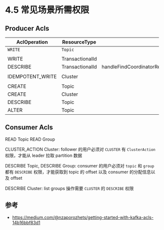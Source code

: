# 4.5 常见场景所需权限

## Producer Acls

| AclOperation     | ResourceType    |                              |
|------------------|-----------------|------------------------------|
| `WRITE`          | `Topic`         |                              |
|                  |                 |                              |
| WRITE            | TransactionalId |                              |
| DESCRIBE         | TransactionalId | handleFindCoordinatorRequest |
|                  |                 |                              |
| IDEMPOTENT_WRITE | Cluster         |                              |
|                  |                 |                              |
| CREATE           | Topic           |                              |
| CREATE           | Cluster         |                              |
| DESCRIBE         | Topic           |                              |
| ALTER            | Topic           |                              |

## Consumer Acls

READ Topic
READ Group

CLUSTER_ACTION Cluster: follower 的用户必须对 `CLUSTER` 有 `ClusterAction` 权限，才能从 leader 拉取 partition 数据

DESCRIBE Topic,
DESCRIBE Group: consumer 的用户必须对 `topic` 和 `group` 都有 `DESCRIBE` 权限，才能获取到 topic 的 offset 以及 consumer 的分配信息以及 offset


DESCRIBE Cluster: list groups 操作需要 `CLUSTER` 的 `DESCRIBE` 权限

## 参考

- https://medium.com/@nzaporozhets/getting-started-with-kafka-acls-14b16bbf83d1
